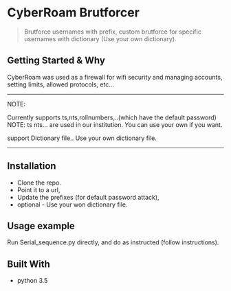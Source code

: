 # CyberRoam Brutforcer
> Brutforce usernames with prefix, custom brutforce for specific usernames with dictionary (Use your own dictionary).


## Getting Started & Why

CyberRoam was used as a firewall for wifi security and managing accounts, setting limits, allowed protocols,
etc...

* * *

NOTE:

Currently supports ts,nts,rollnumbers,..(which have the default password)
NOTE: ts nts... are used in our institution. You can use your own if you want.

support Dictionary file.. Use your own dictionary file.

* * *

## Installation

* Clone the repo.
* Point it to a url,
* Update the prefixes (for default password attack),
* optional - Use your won dictionary file.

## Usage example

Run Serial_sequence.py directly, and do as instructed (follow instructions).

## Built With

* python 3.5

